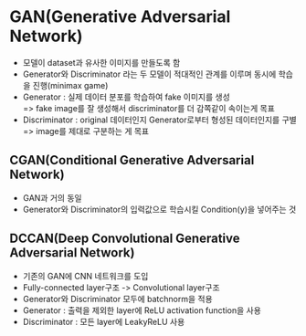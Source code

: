 # GAN(Generative Adversarial Network)


* 모델이 dataset과 유사한 이미지를 만들도록 함
* Generator와 Discriminator 라는 두 모델이 적대적인 관계를 이루며 동시에 학습을 진행(minimax game)
* Generator : 실제 데이터 분포를 학습하여 fake 이미지를 생성  
  => fake image를 잘 생성해서 discriminator를 더 감쪽같이 속이는게 목표
* Discriminator : original 데이터인지 Generator로부터 형성된 데이터인지를 구별   
  => image를 제대로 구분하는 게 목표

## CGAN(Conditional Generative Adversarial Network)

* GAN과 거의 동일
* Generator와 Discriminator의 입력값으로 학습시킬 Condition(y)을 넣어주는 것

## DCCAN(Deep Convolutional Generative Adversarial Network)

* 기존의 GAN에 CNN 네트워크를 도입
* Fully-connected layer구조 -> Convolutional layer구조
* Generator와 Discriminator 모두에 batchnorm을 적용
* Generator : 출력을 제외한 layer에 ReLU activation function을 사용
* Discriminator : 모든 layer에 LeakyReLU 사용
